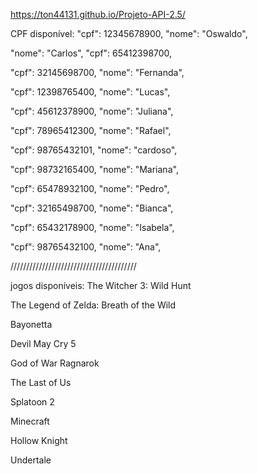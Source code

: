https://ton44131.github.io/Projeto-API-2.5/


CPF disponível:
 "cpf": 12345678900,
  "nome": "Oswaldo",


"nome": "Carlos",
"cpf": 65412398700,

 "cpf": 32145698700,
 "nome": "Fernanda",

 "cpf": 12398765400,
 "nome": "Lucas",

"cpf": 45612378900,
"nome": "Juliana",

  "cpf": 78965412300,
  "nome": "Rafael",

   "cpf": 98765432101,
  "nome": "cardoso",


 "cpf": 98732165400,
  "nome": "Mariana",

  "cpf": 65478932100,
  "nome": "Pedro",

  "cpf": 32165498700,
  "nome": "Bianca",

  "cpf": 65432178900,
  "nome": "Isabela",

  "cpf": 98765432100,
  "nome": "Ana",

  ////////////////////////////////////////

  jogos disponíveis:
  The Witcher 3: Wild Hunt

  The Legend of Zelda: Breath of the Wild

  Bayonetta

  Devil May Cry 5

  God of War Ragnarok

  The Last of Us

  Splatoon 2

  Minecraft

  Hollow Knight

  Undertale

